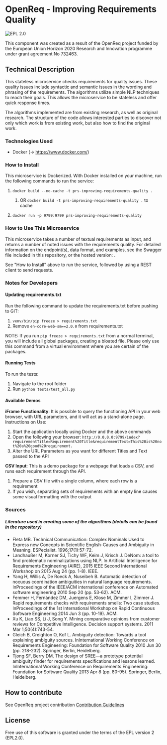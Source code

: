 # OpenReq - Improving Requirements Quality  

![EPL 2.0](https://img.shields.io/badge/License-EPL%202.0-blue.svg "EPL 2.0")

This component was created as a result of the OpenReq project funded by the European Union Horizon 2020 Research and 
Innovation programme under grant agreement No 732463.


## Technical Description

This stateless microservice checks requirements for quality issues. These quality issues include syntactic and semantic 
issues in the wording and phrasing of the requirements. The algorithms utilize simple NLP techniques to reach their
goals. This allows the microservice to be stateless and offer quick response times.

The algorithms implemented are from existing research, as well
as original research. The structure of the code allows interested parties to discover not only which work is from
existing work, but also how to find the original work. 

### Technologies Used

* Docker (-> https://www.docker.com/)

### How to Install

This microservice is Dockerized. With Docker installed on your machine, run the following commands to run the service:

1. `docker build --no-cache -t prs-improving-requirements-quality .`
    
    1. OR `docker build -t prs-improving-requirements-quality .` to cache
2. `docker run -p 9799:9799 prs-improving-requirements-quality`

### How to Use This Microservice

This microservice takes a number of textual requirements as input, and returns a number of noted issues with the
requirements quality. For detailed information on the endpoint(s), data format, and examples, see the Swagger file 
included in this repository, or the hosted version: <Include link to hosted Swagger once it is available>.

See "How to Install" above to run the service, followed by using a REST client to send requests.


### Notes for Developers

#### Updating requirements.txt
Run the following command to update the requirements.txt before pushing to GIT:
1) `venv/bin/pip freeze > requirements.txt`
2) Remove `en-core-web-sm==2.0.0` from requirements.txt

NOTE: If you run `pip freeze > requirements.txt` from a normal terminal, you will include all global packages, 
creating a bloated file. Please only use this command from a virtual environment where you are certain of the packages.

#### Running Tests

To run the tests:
1) Navigate to the root folder
2) Run `python tests/test_all.py`

#### Available Demos

**iFrame Functionality**: It is possible to query the functioning API in your web browser, with URL parameters, and it 
will act as a stand-alone page.
Instructions on Use:
1. Start the application locally using Docker and the above commands
2. Open the following your browser: 
`http://0.0.0.0:9799/index?requirementTitle=Requirement%20Title&requirementText=This%20is%20not%20a%20good%20requirement.`
3. Alter the URL Parameters as you want for different Titles and Text passed to the API

**CSV Input**: This is a demo package for a webpage that loads a CSV, and runs each requirement through the API.
1. Prepare a CSV file with a single column, where each row is a requirement
2. If you wish, separating sets of requirements with an empty line causes some visual formatting with the output

### Sources

##### Literature used in creating some of the algorithms (details can be found in the repository)

- Fleta MB. Technical Communication: Complex Nominals Used to Express new Concepts in Scientific English-Causes and 
Ambiguity in Meaning. ESPecialist. 1996;17(1):57-72.
- Landhaußer M, Korner SJ, Tichy WF, Keim J, Krisch J. DeNom: a tool to find problematic nominalizations using NLP. 
In Artificial Intelligence for Requirements Engineering (AIRE), 2015 IEEE Second International Workshop on 2015 Aug 24 
(pp. 1-8). IEEE.
- Yang H, Willis A, De Roeck A, Nuseibeh B. Automatic detection of nocuous coordination ambiguities in natural language 
requirements. InProceedings of the IEEE/ACM international conference on Automated software engineering 2010 Sep 20 
(pp. 53-62). ACM.
- Femmer H, Fernández DM, Juergens E, Klose M, Zimmer I, Zimmer J. Rapid requirements checks with requirements smells: 
Two case studies. InProceedings of the 1st International Workshop on Rapid Continuous Software Engineering 2014 Jun 3 
(pp. 10-19). ACM.
- Xu K, Liao SS, Li J, Song Y. Mining comparative opinions from customer reviews for Competitive Intelligence. Decision 
support systems. 2011 Mar 1;50(4):743-54.
- Gleich B, Creighton O, Kof L. Ambiguity detection: Towards a tool explaining ambiguity sources. InInternational 
Working Conference on Requirements Engineering: Foundation for Software Quality 2010 Jun 30 (pp. 218-232). Springer, 
Berlin, Heidelberg.
- Tjong SF, Berry DM. The design of SREE—a prototype potential ambiguity finder for requirements specifications and 
lessons learned. InInternational Working Conference on Requirements Engineering: Foundation for Software Quality 2013 
Apr 8 (pp. 80-95). Springer, Berlin, Heidelberg.


## How to contribute

See OpenReq project contribution 
[Contribution Guidelines](https://github.com/OpenReqEU/OpenReq/blob/master/CONTRIBUTING.md)


## License

Free use of this software is granted under the terms of the EPL version 2 (EPL2.0).
